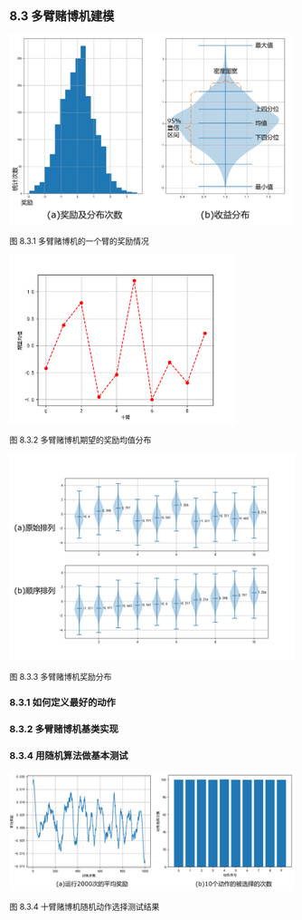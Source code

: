 
## 8.3 多臂赌博机建模

<img src='./img/One-Arm.png' width=500/>

图 8.3.1 多臂赌博机的一个臂的奖励情况


<img src='./img/K-arm-expection.png' width=400/>

图 8.3.2 多臂赌博机期望的奖励均值分布



<img src='./img/K-arm-bandits.png' width=600/>

图 8.3.3 多臂赌博机奖励分布


### 8.3.1 如何定义最好的动作


### 8.3.2 多臂赌博机基类实现


### 8.3.4 用随机算法做基本测试

<img src='./img/10-mab-testing-correct.png' width=800/>

图 8.3.4 十臂赌博机随机动作选择测试结果
